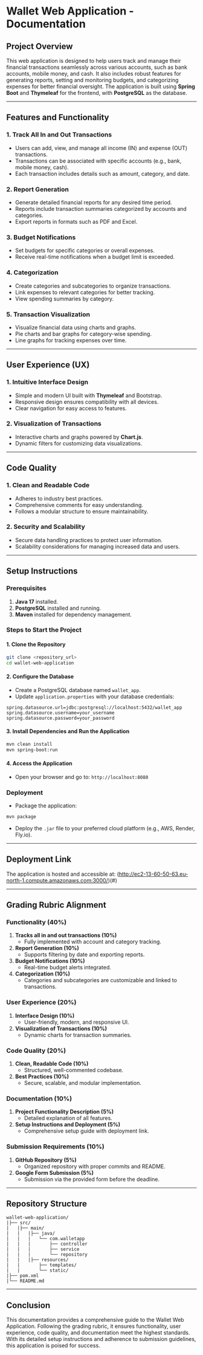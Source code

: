 # Wallet Web Application - Documentation

## Project Overview
This web application is designed to help users track and manage their financial transactions seamlessly across various accounts, such as bank accounts, mobile money, and cash. It also includes robust features for generating reports, setting and monitoring budgets, and categorizing expenses for better financial oversight. The application is built using **Spring Boot** and **Thymeleaf** for the frontend, with **PostgreSQL** as the database.

---

## Features and Functionality

### 1. **Track All In and Out Transactions**
- Users can add, view, and manage all income (IN) and expense (OUT) transactions.
- Transactions can be associated with specific accounts (e.g., bank, mobile money, cash).
- Each transaction includes details such as amount, category, and date.

### 2. **Report Generation**
- Generate detailed financial reports for any desired time period.
- Reports include transaction summaries categorized by accounts and categories.
- Export reports in formats such as PDF and Excel.

### 3. **Budget Notifications**
- Set budgets for specific categories or overall expenses.
- Receive real-time notifications when a budget limit is exceeded.

### 4. **Categorization**
- Create categories and subcategories to organize transactions.
- Link expenses to relevant categories for better tracking.
- View spending summaries by category.

### 5. **Transaction Visualization**
- Visualize financial data using charts and graphs.
- Pie charts and bar graphs for category-wise spending.
- Line graphs for tracking expenses over time.

---

## User Experience (UX)

### 1. **Intuitive Interface Design**
- Simple and modern UI built with **Thymeleaf** and Bootstrap.
- Responsive design ensures compatibility with all devices.
- Clear navigation for easy access to features.

### 2. **Visualization of Transactions**
- Interactive charts and graphs powered by **Chart.js**.
- Dynamic filters for customizing data visualizations.

---

## Code Quality

### 1. **Clean and Readable Code**
- Adheres to industry best practices.
- Comprehensive comments for easy understanding.
- Follows a modular structure to ensure maintainability.

### 2. **Security and Scalability**
- Secure data handling practices to protect user information.
- Scalability considerations for managing increased data and users.

---

## Setup Instructions

### Prerequisites
1. **Java 17** installed.
2. **PostgreSQL** installed and running.
3. **Maven** installed for dependency management.

### Steps to Start the Project

#### 1. Clone the Repository
```bash
git clone <repository_url>
cd wallet-web-application
```

#### 2. Configure the Database
- Create a PostgreSQL database named `wallet_app`.
- Update `application.properties` with your database credentials:
```properties
spring.datasource.url=jdbc:postgresql://localhost:5432/wallet_app
spring.datasource.username=your_username
spring.datasource.password=your_password
```

#### 3. Install Dependencies and Run the Application
```bash
mvn clean install
mvn spring-boot:run
```

#### 4. Access the Application
- Open your browser and go to: `http://localhost:8080`

### Deployment
- Package the application:
```bash
mvn package
```
- Deploy the `.jar` file to your preferred cloud platform (e.g., AWS, Render, Fly.io).

---

## Deployment Link
The application is hosted and accessible at: (http://ec2-13-60-50-63.eu-north-1.compute.amazonaws.com:3000/)(#)

---

## Grading Rubric Alignment

### Functionality (40%)
1. **Tracks all in and out transactions (10%)**
   - Fully implemented with account and category tracking.
2. **Report Generation (10%)**
   - Supports filtering by date and exporting reports.
3. **Budget Notifications (10%)**
   - Real-time budget alerts integrated.
4. **Categorization (10%)**
   - Categories and subcategories are customizable and linked to transactions.

### User Experience (20%)
1. **Interface Design (10%)**
   - User-friendly, modern, and responsive UI.
2. **Visualization of Transactions (10%)**
   - Dynamic charts for transaction summaries.

### Code Quality (20%)
1. **Clean, Readable Code (10%)**
   - Structured, well-commented codebase.
2. **Best Practices (10%)**
   - Secure, scalable, and modular implementation.

### Documentation (10%)
1. **Project Functionality Description (5%)**
   - Detailed explanation of all features.
2. **Setup Instructions and Deployment (5%)**
   - Comprehensive setup guide with deployment link.

### Submission Requirements (10%)
1. **GitHub Repository (5%)**
   - Organized repository with proper commits and README.
2. **Google Form Submission (5%)**
   - Submission via the provided form before the deadline.

---

## Repository Structure
```
wallet-web-application/
|├── src/
|   |├── main/
|   |   |├── java/
|   |   |   └── com.walletapp
|   |   |       ├── controller
|   |   |       ├── service
|   |   |       └── repository
|   |   |├── resources/
|   |       ├── templates/
|   |       └── static/
|├── pom.xml
|└── README.md
```

---

## Conclusion
This documentation provides a comprehensive guide to the Wallet Web Application. Following the grading rubric, it ensures functionality, user experience, code quality, and documentation meet the highest standards. With its detailed setup instructions and adherence to submission guidelines, this application is poised for success.

